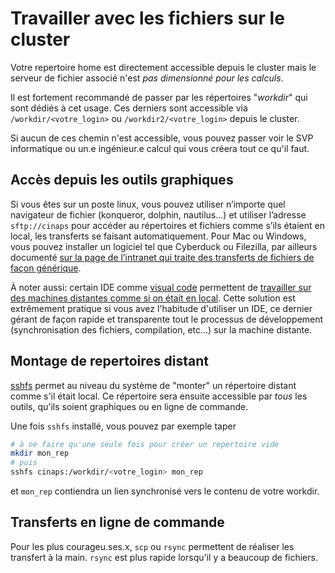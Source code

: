 # Travailler avec les fichiers sur le cluster

Votre repertoire home est directement accessible depuis le cluster mais le serveur de fichier associé n'est *pas dimensionné pour les calculs*.

Il est fortement recommandé de passer par les répertoires "*workdir*" qui sont dédiés à cet usage. Ces derniers sont accessible via `/workdir/<votre_login>` ou `/workdir2/<votre_login>` depuis le cluster.

Si aucun de ces chemin n'est accessible, vous pouvez passer voir le SVP informatique ou un.e ingénieur.e calcul qui vous créera tout ce qu'il faut.

## Accès depuis les outils graphiques

Si vous êtes sur un poste linux, vous pouvez utiliser n’importe quel navigateur de fichier (konqueror, dolphin, nautilus...) et utiliser l’adresse `sftp://cinaps` pour accéder au répertoires et fichiers comme s’ils étaient en local, les transferts se faisant automatiquement. Pour Mac ou Windows, vous pouvez installer un logiciel tel que Cyberduck ou Filezilla, par ailleurs documenté [sur la page de l’intranet qui traite des transferts de fichiers de façon générique](https://intranet.imo.universite-paris-saclay.fr/-Stockage-sauvegarde-transfert-de-fichiers-72-).

À noter aussi: certain IDE comme [visual code](https://code.visualstudio.com/) permettent de [travailler sur des machines distantes comme si on était en local](https://code.visualstudio.com/docs/remote/ssh). Cette solution est extrêmement pratique si vous avez l'habitude d'utiliser un IDE, ce dernier gérant de façon rapide et transparente tout le processus de développement (synchronisation des fichiers, compilation, etc...) sur la machine distante.

## Montage de repertoires distant

[sshfs](https://www.digitalocean.com/community/tutorials/how-to-use-sshfs-to-mount-remote-file-systems-over-ssh) permet au niveau du système de "monter" un répertoire distant comme s'il était local. Ce répertoire sera ensuite accessible par *tous* les outils, qu'ils soient graphiques ou en ligne de commande.

Une fois `sshfs` installé, vous pouvez par exemple taper

```bash
# à ne faire qu'une seule fois pour créer un repertoire vide
mkdir mon_rep
# puis
sshfs cinaps:/workdir/<votre_login> mon_rep
```

et `mon_rep` contiendra un lien synchronisé vers le contenu de votre workdir.

## Transferts en ligne de commande

Pour les plus courageu.ses.x, `scp` ou `rsync` permettent de réaliser les transfert à la main. `rsync` est plus rapide lorsqu'il y a beaucoup de fichiers.



